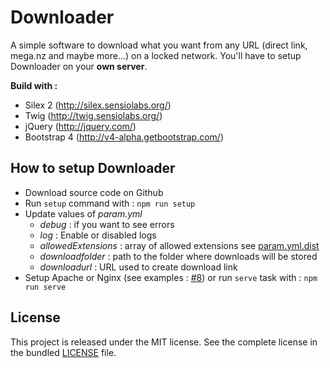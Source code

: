 # Downloader

A simple software to download what you want from any URL (direct link, mega.nz and maybe more...) on a locked network.
You'll have to setup Downloader on your **own server**.

**Build with :**
  - Silex 2 (http://silex.sensiolabs.org/)
  - Twig (http://twig.sensiolabs.org/)
  - jQuery (http://jquery.com/)
  - Bootstrap 4 (http://v4-alpha.getbootstrap.com/)

How to setup Downloader
------------

- Download source code on Github
- Run `setup` command with : `npm run setup`
- Update values of *param.yml*
  - *debug* : if you want to see errors
  - *log* : Enable or disabled logs
  - *allowedExtensions* : array of allowed extensions see [param.yml.dist](https://github.com/Strikesoft/Downloader/blob/master/config/param.yml.dist)
  - *downloadfolder* : path to the folder where downloads will be stored
  - *downloadurl* : URL used to create download link
- Setup Apache or Nginx (see examples : [#8](https://github.com/Strikesoft/Downloader/issues/8)) or run `serve` task with : `npm run serve`

License
------------

This project is released under the MIT license. See the complete license in the bundled [LICENSE](https://github.com/Strikesoft/Downloader/blob/master/LICENSE) file.
